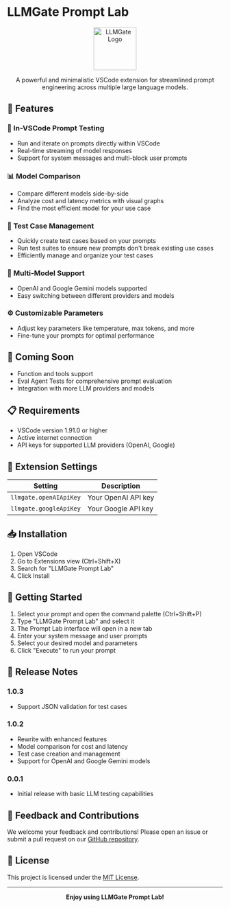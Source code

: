 # LLMGate Prompt Lab

<p align="center">
  <img src="https://llmgate.github.io/assets/logo.png" alt="LLMGate Logo" width="100"/>
</p>

<p align="center">
  A powerful and minimalistic VSCode extension for streamlined prompt engineering across multiple large language models.
</p>

## 🚀 Features

### 📝 In-VSCode Prompt Testing
- Run and iterate on prompts directly within VSCode
- Real-time streaming of model responses
- Support for system messages and multi-block user prompts

### 📊 Model Comparison
- Compare different models side-by-side
- Analyze cost and latency metrics with visual graphs
- Find the most efficient model for your use case

### 🧪 Test Case Management
- Quickly create test cases based on your prompts
- Run test suites to ensure new prompts don't break existing use cases
- Efficiently manage and organize your test cases

### 🔄 Multi-Model Support
- OpenAI and Google Gemini models supported
- Easy switching between different providers and models

### ⚙️ Customizable Parameters
- Adjust key parameters like temperature, max tokens, and more
- Fine-tune your prompts for optimal performance

## 🔮 Coming Soon

- Function and tools support
- Eval Agent Tests for comprehensive prompt evaluation
- Integration with more LLM providers and models

## 📋 Requirements

- VSCode version 1.91.0 or higher
- Active internet connection
- API keys for supported LLM providers (OpenAI, Google)

## 🔧 Extension Settings

| Setting | Description |
|---------|-------------|
| `llmgate.openAIApiKey` | Your OpenAI API key |
| `llmgate.googleApiKey` | Your Google API key |

## 📥 Installation

1. Open VSCode
2. Go to Extensions view (Ctrl+Shift+X)
3. Search for "LLMGate Prompt Lab"
4. Click Install

## 🚀 Getting Started

1. Select your prompt and open the command palette (Ctrl+Shift+P)
2. Type "LLMGate Prompt Lab" and select it
3. The Prompt Lab interface will open in a new tab
4. Enter your system message and user prompts
5. Select your desired model and parameters
6. Click "Execute" to run your prompt

## 📝 Release Notes

### 1.0.3
- Support JSON validation for test cases

### 1.0.2
- Rewrite with enhanced features
- Model comparison for cost and latency
- Test case creation and management
- Support for OpenAI and Google Gemini models

### 0.0.1
- Initial release with basic LLM testing capabilities

## 🤝 Feedback and Contributions

We welcome your feedback and contributions! Please open an issue or submit a pull request on our [GitHub repository](link-to-github-repo).

## 📄 License

This project is licensed under the [MIT License](https://opensource.org/licenses/MIT).

---

<p align="center">
  <strong>Enjoy using LLMGate Prompt Lab!</strong>
</p>